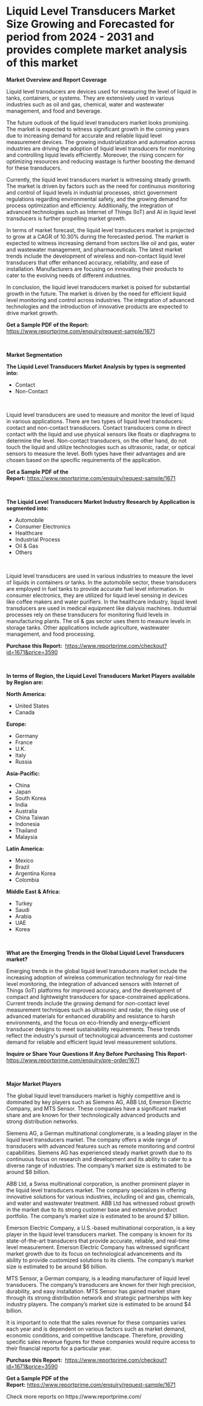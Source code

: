 <p><h1>Liquid Level Transducers Market Size Growing and Forecasted for period from 2024 - 2031 and provides complete market analysis of this market</h1></p><p><strong>Market Overview and Report Coverage</strong></p>
<p><p>Liquid level transducers are devices used for measuring the level of liquid in tanks, containers, or systems. They are extensively used in various industries such as oil and gas, chemical, water and wastewater management, and food and beverage.</p><p>The future outlook of the liquid level transducers market looks promising. The market is expected to witness significant growth in the coming years due to increasing demand for accurate and reliable liquid level measurement devices. The growing industrialization and automation across industries are driving the adoption of liquid level transducers for monitoring and controlling liquid levels efficiently. Moreover, the rising concern for optimizing resources and reducing wastage is further boosting the demand for these transducers.</p><p>Currently, the liquid level transducers market is witnessing steady growth. The market is driven by factors such as the need for continuous monitoring and control of liquid levels in industrial processes, strict government regulations regarding environmental safety, and the growing demand for process optimization and efficiency. Additionally, the integration of advanced technologies such as Internet of Things (IoT) and AI in liquid level transducers is further propelling market growth.</p><p>In terms of market forecast, the liquid level transducers market is projected to grow at a CAGR of 10.30% during the forecasted period. The market is expected to witness increasing demand from sectors like oil and gas, water and wastewater management, and pharmaceuticals. The latest market trends include the development of wireless and non-contact liquid level transducers that offer enhanced accuracy, reliability, and ease of installation. Manufacturers are focusing on innovating their products to cater to the evolving needs of different industries.</p><p>In conclusion, the liquid level transducers market is poised for substantial growth in the future. The market is driven by the need for efficient liquid level monitoring and control across industries. The integration of advanced technologies and the introduction of innovative products are expected to drive market growth.</p></p>
<p><strong>Get a Sample PDF of the Report:</strong> <a href="https://www.reportprime.com/enquiry/request-sample/1671">https://www.reportprime.com/enquiry/request-sample/1671</a></p>
<p>&nbsp;</p>
<p><strong>Market Segmentation</strong></p>
<p><strong>The Liquid Level Transducers Market Analysis by types is segmented into:</strong></p>
<p><ul><li>Contact</li><li>Non-Contact</li></ul></p>
<p>&nbsp;</p>
<p><p>Liquid level transducers are used to measure and monitor the level of liquid in various applications. There are two types of liquid level transducers: contact and non-contact transducers. Contact transducers come in direct contact with the liquid and use physical sensors like floats or diaphragms to determine the level. Non-contact transducers, on the other hand, do not touch the liquid and utilize technologies such as ultrasonic, radar, or optical sensors to measure the level. Both types have their advantages and are chosen based on the specific requirements of the application.</p></p>
<p><strong>Get a Sample PDF of the Report:</strong>&nbsp;<a href="https://www.reportprime.com/enquiry/request-sample/1671">https://www.reportprime.com/enquiry/request-sample/1671</a></p>
<p>&nbsp;</p>
<p><strong>The Liquid Level Transducers Market Industry Research by Application is segmented into:</strong></p>
<p><ul><li>Automobile</li><li>Consumer Electronics</li><li>Healthcare</li><li>Industrial Process</li><li>Oil & Gas</li><li>Others</li></ul></p>
<p>&nbsp;</p>
<p><p>Liquid level transducers are used in various industries to measure the level of liquids in containers or tanks. In the automobile sector, these transducers are employed in fuel tanks to provide accurate fuel level information. In consumer electronics, they are utilized for liquid level sensing in devices like coffee makers and water purifiers. In the healthcare industry, liquid level transducers are used in medical equipment like dialysis machines. Industrial processes rely on these transducers for monitoring fluid levels in manufacturing plants. The oil & gas sector uses them to measure levels in storage tanks. Other applications include agriculture, wastewater management, and food processing.</p></p>
<p><strong>Purchase this Report:</strong>&nbsp; <a href="https://www.reportprime.com/checkout?id=1671&price=3590">https://www.reportprime.com/checkout?id=1671&price=3590</a></p>
<p>&nbsp;</p>
<p><strong>In terms of Region, the Liquid Level Transducers Market Players available by Region are:</strong></p>
<p>
    <p> <strong> North America: </strong>
        <ul>
            <li>United States</li>
            <li>Canada</li>
        </ul>
        </p> 
    <p> <strong> Europe: </strong>
        <ul>
            <li>Germany</li>
            <li>France</li>
            <li>U.K.</li>
            <li>Italy</li>
            <li>Russia</li>
        </ul>
        </p> 
    <p> <strong> Asia-Pacific: </strong>
        <ul>
            <li>China</li>
            <li>Japan</li>
            <li>South Korea</li>
            <li>India</li>
            <li>Australia</li>
            <li>China Taiwan</li>
            <li>Indonesia</li>
            <li>Thailand</li>
            <li>Malaysia</li>
        </ul>
        </p> 
    <p> <strong> Latin America: </strong>
        <ul>
            <li>Mexico</li>
            <li>Brazil</li>
            <li>Argentina Korea</li>
            <li>Colombia</li>
        </ul>
        </p> 
    <p> <strong> Middle East & Africa: </strong>
        <ul>
            <li>Turkey</li>
            <li>Saudi</li>
            <li>Arabia</li>
            <li>UAE</li>
            <li>Korea</li>
        </ul>
    </p>
    </p>
<p>&nbsp;</p>
<p><strong>What are the Emerging Trends in the Global Liquid Level Transducers market?</strong></p>
<p><p>Emerging trends in the global liquid level transducers market include the increasing adoption of wireless communication technology for real-time level monitoring, the integration of advanced sensors with Internet of Things (IoT) platforms for improved accuracy, and the development of compact and lightweight transducers for space-constrained applications. Current trends include the growing demand for non-contact level measurement techniques such as ultrasonic and radar, the rising use of advanced materials for enhanced durability and resistance to harsh environments, and the focus on eco-friendly and energy-efficient transducer designs to meet sustainability requirements. These trends reflect the industry's pursuit of technological advancements and customer demand for reliable and efficient liquid level measurement solutions.</p></p>
<p><strong>Inquire or Share Your Questions If Any Before Purchasing This Report</strong>- <a href="https://www.reportprime.com/enquiry/pre-order/1671">https://www.reportprime.com/enquiry/pre-order/1671</a></p>
<p>&nbsp;</p>
<p><strong>Major Market Players</strong></p>
<p><p>The global liquid level transducers market is highly competitive and is dominated by key players such as Siemens AG, ABB Ltd, Emerson Electric Company, and MTS Sensor. These companies have a significant market share and are known for their technologically advanced products and strong distribution networks.</p><p>Siemens AG, a German multinational conglomerate, is a leading player in the liquid level transducers market. The company offers a wide range of transducers with advanced features such as remote monitoring and control capabilities. Siemens AG has experienced steady market growth due to its continuous focus on research and development and its ability to cater to a diverse range of industries. The company’s market size is estimated to be around $8 billion.</p><p>ABB Ltd, a Swiss multinational corporation, is another prominent player in the liquid level transducers market. The company specializes in offering innovative solutions for various industries, including oil and gas, chemicals, and water and wastewater treatment. ABB Ltd has witnessed robust growth in the market due to its strong customer base and extensive product portfolio. The company’s market size is estimated to be around $7 billion.</p><p>Emerson Electric Company, a U.S.-based multinational corporation, is a key player in the liquid level transducers market. The company is known for its state-of-the-art transducers that provide accurate, reliable, and real-time level measurement. Emerson Electric Company has witnessed significant market growth due to its focus on technological advancements and its ability to provide customized solutions to its clients. The company’s market size is estimated to be around $6 billion.</p><p>MTS Sensor, a German company, is a leading manufacturer of liquid level transducers. The company’s transducers are known for their high precision, durability, and easy installation. MTS Sensor has gained market share through its strong distribution network and strategic partnerships with key industry players. The company’s market size is estimated to be around $4 billion.</p><p>It is important to note that the sales revenue for these companies varies each year and is dependent on various factors such as market demand, economic conditions, and competitive landscape. Therefore, providing specific sales revenue figures for these companies would require access to their financial reports for a particular year.</p></p>
<p><strong>Purchase this Report:</strong>&nbsp;&nbsp;<a href="https://www.reportprime.com/checkout?id=1671&price=3590">https://www.reportprime.com/checkout?id=1671&price=3590</a></p>
<p></p>
<p><strong>Get a Sample PDF of the Report:</strong>&nbsp;<a href="https://www.reportprime.com/enquiry/request-sample/1671">https://www.reportprime.com/enquiry/request-sample/1671</a></p>
<p>Check more reports on https://www.reportprime.com/</p>